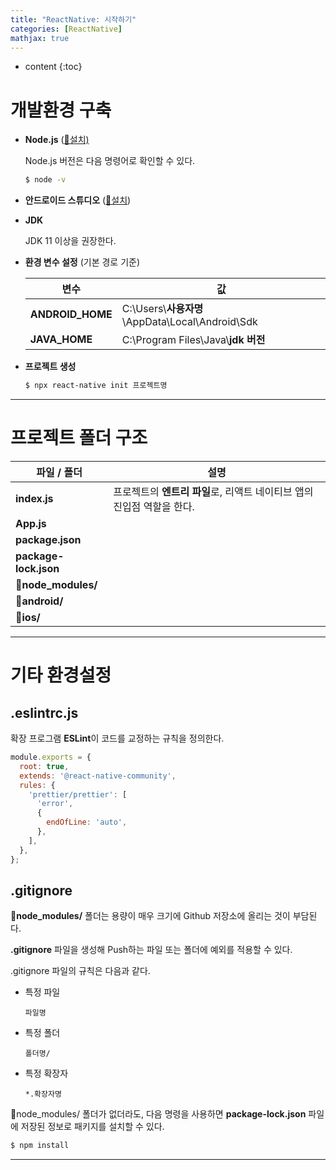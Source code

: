 ```yaml
---
title: "ReactNative: 시작하기"
categories: [ReactNative]
mathjax: true
---
```


* content
{:toc}
# 개발환경 구축

-   **Node.js** ([💾설치)](https://nodejs.org/ko/)

    Node.js 버전은 다음 명령어로 확인할 수 있다.

    ```sh
    $ node -v
    ```
    
-   **안드로이드 스튜디오** ([💾설치](https://www.google.com/aclk?sa=l&ai=DChcSEwizz4u-mrX6AhVLpJYKHVsJCE4YABAAGgJ0bA&sig=AOD64_1q7XmRg0ee46RKqk1D3SifXgh15g&q&adurl&ved=2ahUKEwjDsoa-mrX6AhXkIaYKHU6kDMUQ0Qx6BAgJEAE))

-   **JDK**

    JDK 11 이상을 권장한다.

-   **환경 변수 설정** (기본 경로 기준)

    | 변수             | 값                                               |
    | ---------------- | ------------------------------------------------ |
    | **ANDROID_HOME** | C:\Users\\**사용자명**\AppData\Local\Android\Sdk |
    | **JAVA_HOME**    | C:\Program Files\Java\\**jdk 버전**              |

-   **프로젝트 생성**

    ```sh
    $ npx react-native init 프로젝트명
    ```


---

# 프로젝트 폴더 구조

| 파일 / 폴더           | 설명                                                         |
| --------------------- | ------------------------------------------------------------ |
| **index.js**          | 프로젝트의 **엔트리 파일**로, 리액트 네이티브 앱의 진입점 역할을 한다. |
| **App.js**            |                                                              |
| **package.json**      |                                                              |
| **package-lock.json** |                                                              |
| **📂node_modules/**    |                                                              |
| **📂android/**         |                                                              |
| **📂ios/**             |                                                              |

---

# 기타 환경설정

## .eslintrc.js

확장 프로그램 **ESLint**이 코드를 교정하는 규칙을 정의한다.

```js
module.exports = {
  root: true,
  extends: '@react-native-community',
  rules: {
    'prettier/prettier': [
      'error',
      {
        endOfLine: 'auto',
      },
    ],
  },
};
```

## .gitignore

**📂node_modules/** 폴더는 용량이 매우 크기에 Github 저장소에 올리는 것이 부담된다.

**.gitignore** 파일을 생성해 Push하는 파일 또는 폴더에 예외를 적용할 수 있다.

.gitignore 파일의 규칙은 다음과 같다.

-   특정 파일

    ```
    파일명
    ```

-   특정 폴더

    ```
    폴더명/
    ```

-   특정 확장자

    ```
    *.확장자명
    ```

📂node_modules/ 폴더가 없더라도, 다음 명령을 사용하면 **package-lock.json** 파일에 저장된 정보로 패키지를 설치할 수 있다.

```sh
$ npm install
```

---